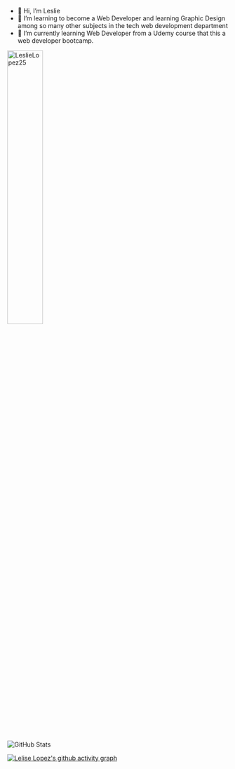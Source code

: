 - 👋 Hi, I’m Leslie
- 👀 I’m learning to become a Web Developer and learning Graphic Design among so many other subjects in the tech web development department
- 🌱 I’m currently learning Web Developer from a Udemy course that this a web developer bootcamp.

<img width="40%" src="https://github-readme-stats.vercel.app/api/top-langs?username=LeslieLopez25&show_icons=true&theme=holi&title_color=0892d0&text_color=ffffff&bg_color=002e63 &locale=en&layout=compact&theme=holi&hide_border=true" alt="LeslieLopez25" />

![GitHub Stats](https://github-readme-stats.vercel.app/api?username=LeslieLopez25&theme=holi)

[![Lelise Lopez's github activity graph](https://github-readme-activity-graph.vercel.app/graph?username=LeslieLopez25&theme=react-dark)](https://github.com/LeslieLopez25/github-readme-activity-graph)

<!---
LeslieLopez25/LeslieLopez25 is a ✨ special ✨ repository because its `README.md` (this file) appears on your GitHub profile.
You can click the Preview link to take a look at your changes.
--->
